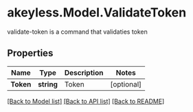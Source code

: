# akeyless.Model.ValidateToken
validate-token is a command that validaties token
## Properties

Name | Type | Description | Notes
------------ | ------------- | ------------- | -------------
**Token** | **string** | Token | [optional] 

[[Back to Model list]](../README.md#documentation-for-models) [[Back to API list]](../README.md#documentation-for-api-endpoints) [[Back to README]](../README.md)

